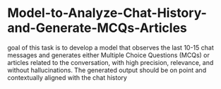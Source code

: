 # Model-to-Analyze-Chat-History-and-Generate-MCQs-Articles
goal of this task is to develop a model that observes the last 10-15 chat messages and generates either Multiple Choice Questions (MCQs) or articles related to the conversation, with high precision, relevance, and without hallucinations. The generated output should be on point and contextually aligned with the chat history
